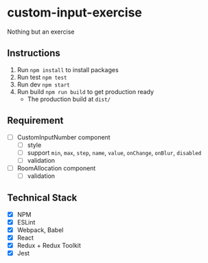 # custom-input-exercise

Nothing but an exercise

## Instructions

1. Run `npm install` to install packages
2. Run test `npm test`
3. Run dev `npm start`
4. Run build `npm run build` to get production ready
   - The production build at `dist/`

## Requirement

- [ ] CustomInputNumber component
  - [ ] style
  - [ ] support `min`, `max`, `step`, `name`, `value`, `onChange`, `onBlur`, `disabled`
  - [ ] validation
- [ ] RoomAllocation component
  - [ ] validation

## Technical Stack

- [x] NPM
- [x] ESLint
- [x] Webpack, Babel
- [x] React
- [x] Redux + Redux Toolkit
- [x] Jest
